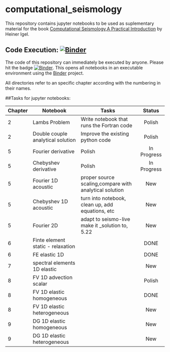 # computational_seismology

This repository contains jupyter notebooks to be used as suplementary material for the book [Computational Seismology,A Practical Introduction](https://global.oup.com/academic/product/computational-seismology-9780198717409?cc=de&lang=en&) by Heiner Igel.

## Code Execution:  [![Binder](http://mybinder.org/badge.svg)](http://mybinder.org/repo/davofis/computational_seismology)
The code of this repository can immediately be executed by anyone. Please hit the badge [![Binder](http://mybinder.org/badge.svg)](http://mybinder.org/repo/davofis/computational_seismology). This opens all notebooks in an executable environment using the [Binder](http://mybinder.org/) project.

All directories refer to an specific chapter according with the numbering in their names.

##Tasks for jupyter notebooks:

| Chapter | Notebook                          | Tasks                                                  |    Status   |
|---------|-----------------------------------|--------------------------------------------------------|:-----------:|
|    2    | Lambs Problem                     | Write notebook that runs the Fortran code              |    Polish   |
|    2    | Double couple analytical solution | Improve the existing python code                       |    Polish   |
|    5    | Fourier derivative                | Polish                                                 | In Progress |
|    5    | Chebyshev derivative              | Polish                                                 | In Progress |
|    5    | Fourier 1D acoustic               | proper source scaling,compare with analytical solution |     New     |
|    5    | Chebyshev 1D acoustic             | turn into notebook, clean up, add equations, etc       |     New     |
|    5    | Fourier 2D                        | adapt to seismo-live make it _solution to, 5.22        |     New     |
|    6    | Finte element static - relaxation |                                                        |     DONE    |
|    6    | FE elastic 1D                     |                                                        |     DONE    |
|    7    | spectral elements 1D elastic      |                                                        |     New     |
|    8    | FV 1D advection scalar            |                                                        |    Polish   |
|    8    | FV 1D elastic homogeneous         |                                                        |     DONE    |
|    8    | FV 1D elastic heterogeneous       |                                                        |     New     |
|    9    | DG 1D elastic homogeneous         |                                                        |     New     |
|    9    | DG 1D elastic heterogeneous       |                                                        |     New     |

